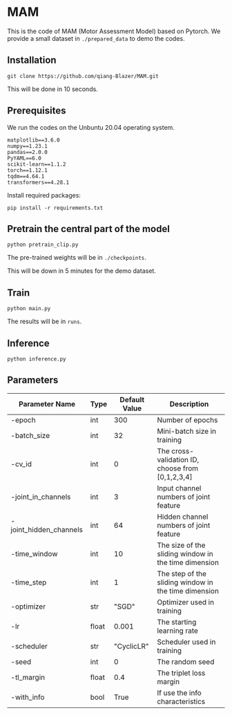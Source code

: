 # MAM
This is the code of MAM (Motor Assessment Model) based on Pytorch. We provide a small dataset in `./prepared_data` to demo the codes.

## Installation
`git clone https://github.com/qiang-Blazer/MAM.git`

This will be done in 10 seconds.

## Prerequisites
We run the codes on the Unbuntu 20.04 operating system.
```
matplotlib==3.6.0
numpy==1.23.1
pandas==2.0.0
PyYAML==6.0
scikit-learn==1.1.2
torch==1.12.1
tqdm==4.64.1
transformers==4.28.1
```

Install required packages:

`pip install -r requirements.txt`

## Pretrain the central part of the model
`python pretrain_clip.py`

The pre-trained weights will be in `./checkpoints`.

This will be down in 5 minutes for the demo dataset.
## Train
`python main.py`

The results will be in `runs`.

## Inference
`python inference.py`

## Parameters

| Parameter Name         | Type  | Default Value | Description                                          |
| ---------------------- | ----- | ------------- | ---------------------------------------------------- |
| -epoch                 | int   | 300           | Number of epochs                                     |
| -batch_size            | int   | 32            | Mini-batch size in training                          |
| -cv_id                 | int   | 0             | The cross-validation ID, choose from [0,1,2,3,4]     |
| -joint_in_channels     | int   | 3             | Input channel numbers of joint feature               |
| -joint_hidden_channels | int   | 64            | Hidden channel numbers of joint feature              |
| -time_window           | int   | 10            | The size of the sliding window in the time dimension |
| -time_step             | int   | 1             | The step of the sliding window in the time dimension |
| -optimizer             | str   | "SGD"         | Optimizer used in training                           |
| -lr                    | float | 0.001         | The starting learning rate                           |
| -scheduler             | str   | "CyclicLR"    | Scheduler used in training                           |
| -seed                  | int   | 0             | The random seed                                      |
| -tl_margin             | float | 0.4           | The triplet loss margin                              |
| -with_info             | bool  | True          | If use the info characteristics                      |
